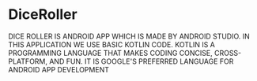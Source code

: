 # DiceRoller

DICE ROLLER IS ANDROID APP WHICH IS MADE BY ANDROID STUDIO. IN THIS APPLICATION WE USE BASIC KOTLIN CODE. KOTLIN IS A PROGRAMMING LANGUAGE THAT MAKES CODING CONCISE, CROSS-PLATFORM, AND FUN. IT IS GOOGLE'S PREFERRED LANGUAGE FOR ANDROID APP DEVELOPMENT
